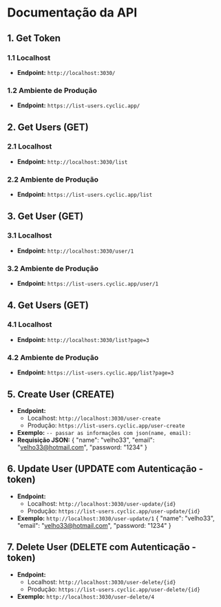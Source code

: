 # Documentação da API

## 1. Get Token

### 1.1 Localhost
- **Endpoint:** `http://localhost:3030/`

### 1.2 Ambiente de Produção
- **Endpoint:** `https://list-users.cyclic.app/`

## 2. Get Users (GET)

### 2.1 Localhost
- **Endpoint:** `http://localhost:3030/list`

### 2.2 Ambiente de Produção
- **Endpoint:** `https://list-users.cyclic.app/list`

## 3. Get User (GET)

### 3.1 Localhost
- **Endpoint:** `http://localhost:3030/user/1`

### 3.2 Ambiente de Produção
- **Endpoint:** `https://list-users.cyclic.app/user/1`

## 4. Get Users (GET)

### 4.1 Localhost
- **Endpoint:** `http://localhost:3030/list?page=3`

### 4.2 Ambiente de Produção
- **Endpoint:** `https://list-users.cyclic.app/list?page=3`

## 5. Create User (CREATE)

- **Endpoint:** 
  - Localhost: `http://localhost:3030/user-create`
  - Produção: `https://list-users.cyclic.app/user-create`
- **Exemplo:** `-- passar as informações com json(name, email):`          
- **Requisição JSON:**
  {
    "name": "velho33",
    "email": "velho33@hotmail.com",
    "password: "1234"
  }

## 6. Update User (UPDATE com Autenticação - token)

- **Endpoint:** 
  - Localhost: `http://localhost:3030/user-update/{id}`
  - Produção: `https://list-users.cyclic.app/user-update/{id}`
- **Exemplo:** `http://localhost:3030/user-update/1`
  {
    "name": "velho33",
    "email": "velho33@hotmail.com",
    "password: "1234"
  }

## 7. Delete User (DELETE com Autenticação - token)

- **Endpoint:** 
  - Localhost: `http://localhost:3030/user-delete/{id}`
  - Produção: `https://list-users.cyclic.app/user-delete/{id}`
- **Exemplo:** `http://localhost:3030/user-delete/4`
